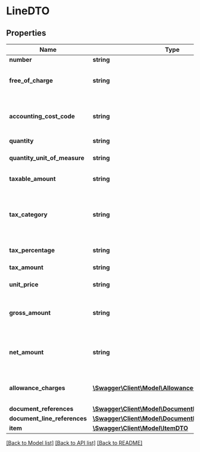 # LineDTO

## Properties
Name | Type | Description | Notes
------------ | ------------- | ------------- | -------------
**number** | **string** | Line number | 
**free_of_charge** | **string** | True if item is free of charge. Otherwise false. | [optional] 
**accounting_cost_code** | **string** | The Buyer&#39;s accounting code applied to the Invoice Line | [optional] 
**quantity** | **string** | Item quantity | 
**quantity_unit_of_measure** | **string** | Unit of measure of the bill item | 
**taxable_amount** | **string** | Taxable amount | 
**tax_category** | **string** | Tax type or class. The value must be one of this [&#39;IVA&#39;, &#39;Consumption&#39;, &#39;ICA&#39;] | 
**tax_percentage** | **string** | Tax Percentage | 
**tax_amount** | **string** | Amount of tax withheld | [optional] 
**unit_price** | **string** | Unit price of item | 
**gross_amount** | **string** | Gross amount. Quantity x unit price. Exclude allowances and charges | 
**net_amount** | **string** | Net amount. Quantity x unit price. Include allowances and charges | [optional] 
**allowance_charges** | [**\Swagger\Client\Model\AllowanceChargeDTO[]**](AllowanceChargeDTO.md) | There is no place to map this on final UBL | [optional] 
**document_references** | [**\Swagger\Client\Model\DocumentReferenceDTO[]**](DocumentReferenceDTO.md) |  | [optional] 
**document_line_references** | [**\Swagger\Client\Model\DocumentLineReferenceDTO[]**](DocumentLineReferenceDTO.md) |  | [optional] 
**item** | [**\Swagger\Client\Model\ItemDTO**](ItemDTO.md) |  | [optional] 

[[Back to Model list]](../README.md#documentation-for-models) [[Back to API list]](../README.md#documentation-for-api-endpoints) [[Back to README]](../README.md)


